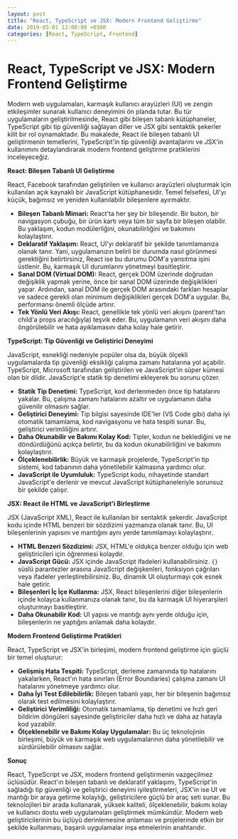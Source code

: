 ```yaml
---
layout: post
title: "React, TypeScript ve JSX: Modern Frontend Geliştirme"
date: 2019-05-01 12:00:00 +0300
categories: [React, TypeScript, Frontend]
---
```


# React, TypeScript ve JSX: Modern Frontend Geliştirme

Modern web uygulamaları, karmaşık kullanıcı arayüzleri (UI) ve zengin etkileşimler sunarak kullanıcı deneyimini ön planda tutar. Bu tür uygulamaların geliştirilmesinde, React gibi bileşen tabanlı kütüphaneler, TypeScript gibi tip güvenliği sağlayan diller ve JSX gibi sentaktik şekerler kilit bir rol oynamaktadır. Bu makalede, React ile bileşen tabanlı UI geliştirmenin temellerini, TypeScript'in tip güvenliği avantajlarını ve JSX'in kullanımını detaylandırarak modern frontend geliştirme pratiklerini inceleyeceğiz.

**React: Bileşen Tabanlı UI Geliştirme**

React, Facebook tarafından geliştirilen ve kullanıcı arayüzleri oluşturmak için kullanılan açık kaynaklı bir JavaScript kütüphanesidir. Temel felsefesi, UI'yı küçük, bağımsız ve yeniden kullanılabilir bileşenlere ayırmaktır.

*   **Bileşen Tabanlı Mimari:** React'ta her şey bir bileşendir. Bir buton, bir navigasyon çubuğu, bir ürün kartı veya tüm bir sayfa bir bileşen olabilir. Bu yaklaşım, kodun modülerliğini, okunabilirliğini ve bakımını kolaylaştırır.
*   **Deklaratif Yaklaşım:** React, UI'yı deklaratif bir şekilde tanımlamanıza olanak tanır. Yani, uygulamanızın belirli bir durumda nasıl görünmesi gerektiğini belirtirsiniz, React ise bu durumu DOM'a yansıtma işini üstlenir. Bu, karmaşık UI durumlarını yönetmeyi basitleştirir.
*   **Sanal DOM (Virtual DOM):** React, gerçek DOM üzerinde doğrudan değişiklik yapmak yerine, önce bir sanal DOM üzerinde değişiklikleri yapar. Ardından, sanal DOM ile gerçek DOM arasındaki farkları hesaplar ve sadece gerekli olan minimum değişiklikleri gerçek DOM'a uygular. Bu, performansı önemli ölçüde artırır.
*   **Tek Yönlü Veri Akışı:** React, genellikle tek yönlü veri akışını (parent'tan child'a props aracılığıyla) teşvik eder. Bu, uygulamanın veri akışını daha öngörülebilir ve hata ayıklamasını daha kolay hale getirir.

**TypeScript: Tip Güvenliği ve Geliştirici Deneyimi**

JavaScript, esnekliği nedeniyle popüler olsa da, büyük ölçekli uygulamalarda tip güvenliği eksikliği çalışma zamanı hatalarına yol açabilir. TypeScript, Microsoft tarafından geliştirilen ve JavaScript'in süper kümesi olan bir dildir. JavaScript'e statik tip denetimi ekleyerek bu sorunu çözer.

*   **Statik Tip Denetimi:** TypeScript, kod derlenmeden önce tip hatalarını yakalar. Bu, çalışma zamanı hatalarını azaltır ve uygulamanın daha güvenilir olmasını sağlar.
*   **Geliştirici Deneyimi:** Tip bilgisi sayesinde IDE'ler (VS Code gibi) daha iyi otomatik tamamlama, kod navigasyonu ve hata tespiti sunar. Bu, geliştirici verimliliğini artırır.
*   **Daha Okunabilir ve Bakımı Kolay Kod:** Tipler, kodun ne beklediğini ve ne döndürdüğünü açıkça belirtir, bu da kodun okunabilirliğini ve bakımını kolaylaştırır.
*   **Ölçeklenebilirlik:** Büyük ve karmaşık projelerde, TypeScript'in tip sistemi, kod tabanının daha yönetilebilir kalmasına yardımcı olur.
*   **JavaScript ile Uyumluluk:** TypeScript kodu, nihayetinde standart JavaScript'e derlenir ve mevcut JavaScript kütüphaneleriyle sorunsuz bir şekilde çalışır.

**JSX: React ile HTML ve JavaScript'i Birleştirme**

JSX (JavaScript XML), React ile kullanılan bir sentaktik şekerdir. JavaScript kodu içinde HTML benzeri bir sözdizimi yazmanıza olanak tanır. Bu, UI bileşenlerinin yapısını ve mantığını aynı yerde tanımlamayı kolaylaştırır.

*   **HTML Benzeri Sözdizimi:** JSX, HTML'e oldukça benzer olduğu için web geliştiricileri için öğrenmesi kolaydır.
*   **JavaScript Gücü:** JSX içinde JavaScript ifadeleri kullanabilirsiniz. `{}` süslü parantezler arasına JavaScript değişkenleri, fonksiyon çağrıları veya ifadeler yerleştirebilirsiniz. Bu, dinamik UI oluşturmayı çok esnek hale getirir.
*   **Bileşenleri İç İçe Kullanma:** JSX, React bileşenlerini diğer bileşenlerin içinde kolayca kullanmanıza olanak tanır, bu da karmaşık UI hiyerarşileri oluşturmayı basitleştirir.
*   **Daha Okunabilir Kod:** UI yapısı ve mantığı aynı yerde olduğu için, bileşenlerin ne yaptığını anlamak daha kolaydır.

**Modern Frontend Geliştirme Pratikleri**

React, TypeScript ve JSX'in birleşimi, modern frontend geliştirme için güçlü bir temel oluşturur:

*   **Gelişmiş Hata Tespiti:** TypeScript, derleme zamanında tip hatalarını yakalarken, React'ın hata sınırları (Error Boundaries) çalışma zamanı UI hatalarını yönetmeye yardımcı olur.
*   **Daha İyi Test Edilebilirlik:** Bileşen tabanlı yapı, her bir bileşenin bağımsız olarak test edilmesini kolaylaştırır.
*   **Geliştirici Verimliliği:** Otomatik tamamlama, tip denetimi ve hızlı geri bildirim döngüleri sayesinde geliştiriciler daha hızlı ve daha az hatayla kod yazabilir.
*   **Ölçeklenebilir ve Bakımı Kolay Uygulamalar:** Bu üç teknolojinin birleşimi, büyük ve karmaşık web uygulamalarının daha yönetilebilir ve sürdürülebilir olmasını sağlar.

**Sonuç**

React, TypeScript ve JSX, modern frontend geliştirmenin vazgeçilmez üçlüsüdür. React'ın bileşen tabanlı ve deklaratif yaklaşımı, TypeScript'in sağladığı tip güvenliği ve geliştirici deneyimi iyileştirmeleri, JSX'in ise UI ve mantığı bir araya getirme kolaylığı, geliştiricilere güçlü bir araç seti sunar. Bu teknolojileri bir arada kullanarak, yüksek kaliteli, ölçeklenebilir, bakımı kolay ve kullanıcı dostu web uygulamaları geliştirmek mümkündür. Modern web geliştiricilerinin bu üçlüyü derinlemesine anlaması ve projelerinde etkin bir şekilde kullanması, başarılı uygulamalar inşa etmelerinin anahtarıdır.